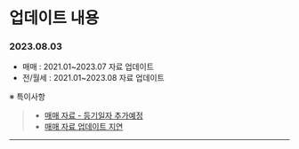 # 업데이트 내용
### 2023.08.03 
* 매매 : 2021.01~2023.07 자료 업데이트
* 전/월세 : 2021.01~2023.08 자료 업데이트


※ 특이사항
> * [매매 자료 - 등기일자 추가예정](https://www.data.go.kr/bbs/ntc/selectNotice.do?originId=NOTICE_0000000003217)
> * [매매 자료 업데이트 지연](https://www.data.go.kr/bbs/ntc/selectNotice.do?originId=NOTICE_0000000003199)
------
